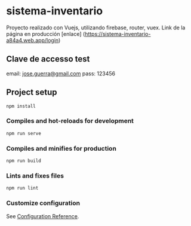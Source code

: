 # sistema-inventario
Proyecto realizado con Vuejs, utilizando firebase, router, vuex.
Link de la página en producción [enlace] (https://sistema-inventario-a84a4.web.app/login)

## Clave de accesso test
email: jose.guerra@gmail.com
pass: 123456

## Project setup
```
npm install
```

### Compiles and hot-reloads for development
```
npm run serve
```

### Compiles and minifies for production
```
npm run build
```

### Lints and fixes files
```
npm run lint
```

### Customize configuration
See [Configuration Reference](https://cli.vuejs.org/config/).


